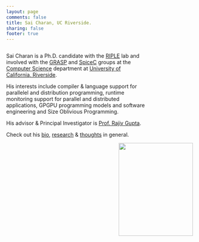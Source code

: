 ```yaml
---
layout: page
comments: false
title: Sai Charan, UC Riverside.
sharing: false
footer: true
---
```


<div>

<div style="width: 75%; float: left">
<p>Sai Charan is a Ph.D. candidate with the <a href="http://riple.cs.ucr.edu/">RIPLE</a> lab and involved with the <a href="http://grasp.cs.ucr.edu">GRASP</a> and <a href="http://www.cs.ucr.edu/~gupta/research/Projects/multi1.html">SpiceC</a> groups at the <a href="http://www.cs.ucr.edu">Computer Science</a> department at <a href="http://www.ucr.edu">University of California, Riverside</a>.</p>

<p>His interests include compiler &amp; language support for parallelel and distribution programming, runtime monitoring support for parallel and distributed applications, GPGPU programming models and software engineering and Size Oblivious Programming.</p>

<p>His advisor &amp; Principal Investigator is <a href="http://www.cs.ucr.edu/~gupta">Prof. Rajiv Gupta</a>.</p>

<p>Check out his <a rel="author" href="http://www.cs.ucr.edu/~scharan/about/">bio</a>, <a href="http://www.cs.ucr.edu/~scharan/research">research</a> &amp; <a href="http://www.cs.ucr.edu/~scharan/blog">thoughts</a> in general.</p>
</div>

<div style="float: right">
<img src="/images/sai.jpg" align="left" width="199" height="250" />
</div>

</div>

